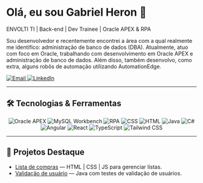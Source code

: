   <h1>Olá, eu sou Gabriel Heron 👋</h1>
  <p>ENVOLTI TI | Back-end | Dev Trainee | Oracle APEX & RPA</p>
  <p>Sou desenvolvedor e recentemente encontrei a área com a qual realmente me identifico: administração de banco de dados (DBA). Atualmente, atuo com foco em Oracle, trabalhando com desenvolvimento em Oracle       APEX e administração de banco de dados. Além disso, também desenvolvo, como extra, alguns robôs de automação utilizando AutomationEdge.</p>
  <!-- Badges de contato -->
  <a href="mailto:gabrielhcunha2006@gmail.com">
    <img src="https://img.shields.io/badge/Email-gabrielhcunha2006%40gmail.com-blue?style=flat" alt="Email"/>
  </a>
  <a href="https://linkedin.com/in/gabrielhcunha">
    <img src="https://img.shields.io/badge/LinkedIn-Gabriel%20Heron-blue?style=flat&logo=linkedin" alt="LinkedIn"/>
  </a>
</div>

---

## 🛠 Tecnologias & Ferramentas  
<div align="center">
  <img src="https://img.shields.io/badge/Oracle_APEX-FF0000?style=flat&logo=oracle" alt="Oracle APEX"/>
  <img src="https://img.shields.io/badge/MySQL_Workbench-4479A1?style=flat&logo=mysql" alt="MySQL Workbench"/>
  <img src="https://img.shields.io/badge/RPA-Robotic%20Process%20Automation-blue?style=flat" alt="RPA"/>
  <img src="https://img.shields.io/badge/CSS-1572B6?style=flat&logo=css3" alt="CSS"/>
  <img src="https://img.shields.io/badge/HTML-E34F26?style=flat&logo=html5" alt="HTML"/>
  <img src="https://img.shields.io/badge/Java-007396?style=flat&logo=java" alt="Java"/>
  <img src="https://img.shields.io/badge/C%23-239120?style=flat&logo=csharp&logoColor=white" alt="C#"/>
  <img src="https://img.shields.io/badge/Angular-DD0031?style=flat&logo=angular&logoColor=white" alt="Angular"/>
  <img src="https://img.shields.io/badge/React-61DAFB?style=flat&logo=react&logoColor=black" alt="React"/>
  <img src="https://img.shields.io/badge/TypeScript-3178C6?style=flat&logo=typescript&logoColor=white" alt="TypeScript"/>
  <img src="https://img.shields.io/badge/Tailwind_CSS-38B2AC?style=flat&logo=tailwindcss&logoColor=white" alt="Tailwind CSS"/>
</div>

---

## 🚀 Projetos Destaque  
- [Lista de compras](https://github.com/GabrielHdaC/Lista-de-compras) — HTML | CSS | JS para gerenciar listas.  
- [Validação de usuário](https://github.com/GabrielHdaC/validacao-usuario) — Java com testes de validação de usuários.  
